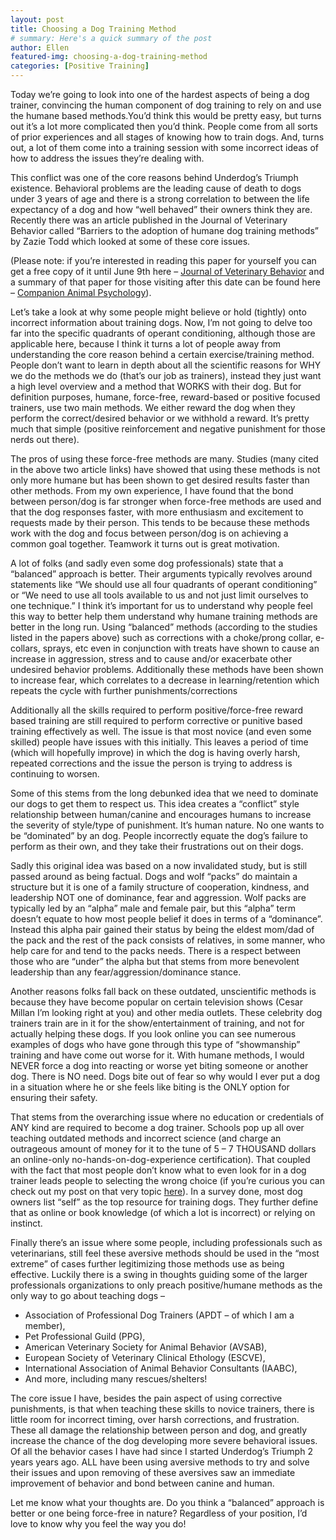 ```yaml
---
layout: post
title: Choosing a Dog Training Method
# summary: Here's a quick summary of the post
author: Ellen
featured-img: choosing-a-dog-training-method
categories: [Positive Training]
---
```


Today we’re going to look into one of the hardest aspects of being a dog trainer, convincing the human component of dog training to rely on and use the humane based methods.You’d think this would be pretty easy, but turns out it’s a lot more complicated then you’d think. People come from all sorts of prior experiences and all stages of knowing how to train dogs. And, turns out, a lot of them come into a training session with some incorrect ideas of how to address the issues they’re dealing with.

This conflict was one of the core reasons behind Underdog’s Triumph existence. Behavioral problems are the leading cause of death to dogs under 3 years of age and there is a strong correlation to between the life expectancy of a dog and how “well behaved” their owners think they are. Recently there was an article published in the Journal of Veterinary Behavior called “Barriers to the adoption of humane dog training methods” by Zazie Todd which looked at some of these core issues.

(Please note: if you’re interested in reading this paper for yourself you can get a free copy of it until June 9th here – [Journal of Veterinary Behavior](https://authors.elsevier.com/a/1Ww2A5YRMI8MT7) and a summary of that paper for those visiting after this date can be found here – [Companion Animal Psychology](https://www.companionanimalpsychology.com/2018/04/why-dont-more-people-use-positive.html)).

Let’s take a look at why some people might believe or hold (tightly) onto incorrect information about training dogs. Now, I’m not going to delve too far into the specific quadrants of operant conditioning, although those are applicable here, because I think it turns a lot of people away from understanding the core reason behind a certain exercise/training method. People don’t want to learn in depth about all the scientific reasons for WHY we do the methods we do (that’s our job as trainers), instead they just want a high level overview and a method that WORKS with their dog. But for definition purposes, humane, force-free, reward-based or positive focused trainers, use two main methods. We either reward the dog when they perform the correct/desired behavior or we withhold a reward. It’s pretty much that simple (positive reinforcement and negative punishment for those nerds out there).

The pros of using these force-free methods are many. Studies (many cited in the above two article links) have showed that using these methods is not only more humane but has been shown to get desired results faster than other methods. From my own experience, I have found that the bond between person/dog is far stronger when force-free methods are used and that the dog responses faster, with more enthusiasm and excitement to requests made by their person. This tends to be because these methods work with the dog and focus between person/dog is on achieving a common goal together. Teamwork it turns out is great motivation.

A lot of folks (and sadly even some dog professionals) state that a “balanced” approach is better. Their arguments typically revolves around statements like “We should use all four quadrants of operant conditioning” or “We need to use all tools available to us and not just limit ourselves to one technique.” I think it’s important for us to understand why people feel this way to better help them understand why humane training methods are better in the long run. Using “balanced” methods (according to the studies listed in the papers above) such as corrections with a choke/prong collar, e-collars, sprays, etc even in conjunction with treats have shown to cause an increase in aggression, stress and to cause and/or exacerbate other undesired behavior problems. Additionally these methods have been shown to increase fear, which correlates to a decrease in learning/retention which repeats the cycle with further punishments/corrections

Additionally all the skills required to perform positive/force-free reward based training are still required to perform corrective or punitive based training effectively as well. The issue is that most novice (and even some skilled) people have issues with this initially. This leaves a period of time (which will hopefully improve) in which the dog is having overly harsh, repeated corrections and the issue the person is trying to address is continuing to worsen.

Some of this stems from the long debunked idea that we need to dominate our dogs to get them to respect us. This idea creates a “conflict” style relationship between human/canine and encourages humans to increase the severity of style/type of punishment. It’s human nature. No one wants to be “dominated” by an dog. People incorrectly equate the dog’s failure to perform as their own, and they take their frustrations out on their dogs.

Sadly this original idea was based on a now invalidated study, but is still passed around as being factual. Dogs and wolf “packs” do maintain a structure but it is one of a family structure of cooperation, kindness, and leadership NOT one of dominance, fear and aggression. Wolf packs are typically led by an “alpha” male and female pair, but this “alpha” term doesn’t equate to how most people belief it does in terms of a “dominance”. Instead this alpha pair gained their status by being the eldest mom/dad of the pack and the rest of the pack consists of relatives, in some manner, who help care for and tend to the packs needs. There is a respect between those who are “under” the alpha but that stems from more benevolent leadership than any fear/aggression/dominance stance.

Another reasons folks fall back on these outdated, unscientific methods is because they have become popular on certain television shows (Cesar Millan I’m looking right at you) and other media outlets. These celebrity dog trainers train are in it for the show/entertainment of training, and not for actually helping these dogs. If you look online you can see numerous examples of dogs who have gone through this type of “showmanship” training and have come out worse for it. With humane methods, I would NEVER force a dog into reacting or worse yet biting someone or another dog. There is NO need. Dogs bite out of fear so why would I ever put a dog in a situation where he or she feels like biting is the ONLY option for ensuring their safety.

That stems from the overarching issue where no education or credentials of ANY kind are required to become a dog trainer. Schools pop up all over teaching outdated methods and incorrect science (and charge an outrageous amount of money for it to the tune of 5 – 7 THOUSAND dollars an online-only no-hands-on-dog-experience certification). That coupled with the fact that most people don’t know what to even look for in a dog trainer leads people to selecting the wrong choice (if you’re curious you can check out my post on that very topic [here](/blog/how-do-I-find-a-good-dog-trainer/)). In a survey done, most dog owners list “self” as the top resource for training dogs. They further define that as online or book knowledge (of which a lot is incorrect) or relying on instinct.

Finally there’s an issue where some people, including professionals such as veterinarians, still feel these aversive methods should be used in the “most extreme” of cases further legitimizing those methods use as being effective. Luckily there is a swing in thoughts guiding some of the larger professionals organizations to only preach positive/humane methods as the only way to go about teaching dogs –

- Association of Professional Dog Trainers (APDT – of which I am a member),
- Pet Professional Guild (PPG),
- American Veterinary Society for Animal Behavior (AVSAB),
- European Society of Veterinary Clinical Ethology (ESCVE),
- International Association of Animal Behavior Consultants (IAABC),
- And more, including many rescues/shelters!

The core issue I have, besides the pain aspect of using corrective punishments, is that when teaching these skills to novice trainers, there is little room for incorrect timing, over harsh corrections, and frustration. These all damage the relationship between person and dog, and greatly increase the chance of the dog developing more severe behavioral issues. Of all the behavior cases I have had since I started Underdog’s Triumph 2 years years ago. ALL have been using aversive methods to try and solve their issues and upon removing of these aversives saw an immediate improvement of behavior and bond between canine and human.

Let me know what your thoughts are. Do you think a “balanced” approach is better or one being force-free in nature? Regardless of your position, I’d love to know why you feel the way you do!